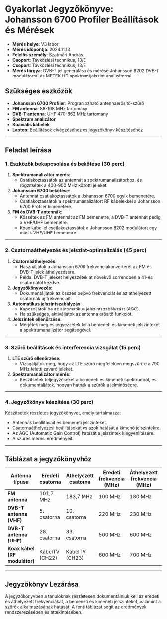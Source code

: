# Gyakorlat Jegyzőkönyve: Johansson 6700 Profiler Beállítások és Mérések
- **Mérés helye**: V3 labor
- **Mérés időpontja**: 2024.11.13
- **Felelős személy**: Szatmári András
- **Csoport**: Távközlési technikus, 13/E
- **Csoport**: Távközlési technikus, 13/E
- **Mérés tárgya**: DVB-T jel generálása és mérése Johansson 8202 DVB-T modulátorral és METEK HD spektrum/jelszint analizátorral
## Szükséges eszközök
- **Johansson 6700 Profiler**: Programozható antennaerősítő-szűrő
- **FM antenna**: 88-108 MHz tartomány
- **DVB-T antenna**: UHF 470-862 MHz tartomány
- **Spektrum analizátor**
- **Koaxiális kábelek**
- **Laptop**: Beállítások elvégzéséhez és jegyzőkönyv készítéséhez

---

## Feladat leírása

### 1. Eszközök bekapcsolása és bekötése (30 perc)
1. **Spektrumanalizátor mérés**:  
   - Csatlakoztassátok az antennát a spektrumanalizátorhoz, és rögzítsétek a 400-900 MHz közötti jeleket.
2. **Johansson 6700 bekötése**:  
   - Antennát csatlakoztassátok a Johansson 6700 egyik bemenetére.
   - Csatlakoztassátok a spektrumanalizátort RF kábelekkel a Johansson 6700 Profiler kimenetére.
3. **FM és DVB-T antennák**:  
   - Kössétek az FM antennát az FM bemenetre, a DVB-T antennát pedig a VHF/UHF bemenetre.
   - Koax kábellel csatlakoztassátok a Johansson 8202 modulátort egy másik VHF/UHF bemenetre.

---

### 2. Csatornaáthelyezés és jelszint-optimalizálás (45 perc)
1. **Csatornaáthelyezés**:  
   - Használjátok a Johansson 6700 frekvenciakonverterét az FM és DVB-T jelek áthelyezésére.
   - Példa: DVB-T jeleket helyezzétek át növekvő sorrendben a 41-es csatornától kezdve.
2. **Jegyzőkönyvezés**:  
   - Dokumentáljátok az összes bejövő frekvenciát és az áthelyezett csatornák új frekvenciáit.
3. **Automatikus jelszintszabályzás**:  
   - Kapcsoljátok be az automatikus jelszintszabályzást (AGC).
   - Ha szükséges, aktiváljátok az antenna erősítő funkciót.
4. **Jelszintek ellenőrzése**:  
   - Mérjétek meg és jegyezzétek fel a bemeneti és kimeneti jelszinteket a spektrumanalizátor segítségével.

---

### 3. Szűrő beállítások és interferencia vizsgálat (15 perc)
1. **LTE szűrő ellenőrzése**:  
   - Vizsgáljátok meg, hogy az LTE szűrő megfelelően megszűri-e a 790 MHz feletti zavaró jeleket.
2. **Spektrumanalizátor mérés**:  
   - Készítsetek feljegyzéseket a bemeneti és kimeneti spektrumról, és dokumentáljátok, hogyan hatnak a szűrők a jelminőségre.

---

### 4. Jegyzőkönyv készítése (30 perc)
Készítsetek részletes jegyzőkönyvet, amely tartalmazza:
- Antennák beállításait és bemeneti jelszinteket.
- Csatornaáthelyezési beállításokat és azok hatását a kimenő jelszintekre.
- Az AGC (Automatic Gain Control) hatását a jelszintek kiegyenlítésére.
- A szűrés mérési eredményeit.

---

## Táblázat a jegyzőkönyvhöz

| **Antenna típusa**| **Eredeti csatorna** | **Áthelyezett csatorna** | **Eredeti frekvencia (MHz)** | **Áthelyezett frekvencia (MHz)** | **Bemeneti jelszint (dB)** | **Kimeneti jelszint (dB)** | **Spektrum analizátor kép neve**    |
|---------------------------|----------------------|---------------------------|------------------------------|----------------------------------|----------------------------|----------------------------|-------------------------------------|
| **FM antenna**           | 101,7 MHz           | 183,7 MHz                | 100 MHz                     | 180 MHz                         | -30 dB                    | -20 dB                    | FM_before_after.png               |
| **DVB-T antenna (VHF)**  | 5. csatorna         | 10. csatorna             | 220 MHz                     | 230 MHz                         | -40 dB                    | -30 dB                    | VHF_signal_comparison.png         |
| **DVB-T antenna (UHF)**  | 28. csatorna        | 33. csatorna             | 500 MHz                     | 600 MHz                         | -35 dB                    | -25 dB                    | UHF_signal_shift.png              |
| **Koax kábel (RF modulátor)** | KábelTV (CH22)    | KábelTV (CH23)           | 600 MHz                     | 700 MHz                         | -45 dB                    | -30 dB                    | Coax_signal_modification.png      |

---

## Jegyzőkönyv Lezárása
A jegyzőkönyvben a tanulóknak részletesen dokumentálniuk kell az eredeti és áthelyezett frekvenciákat, a bemeneti és kimeneti jelszinteket, valamint a szűrők alkalmazásának hatását. A fenti táblázat segít az eredmények rendszerezésében és áttekintésében.
